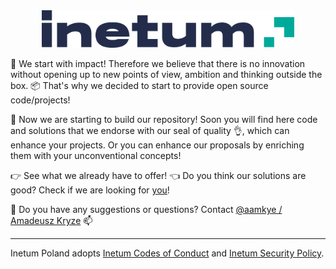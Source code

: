 <div align="middle" style="margin-left: auto; margin-right: auto; margin-bottom: 1em;">
  <picture>
    <source media="(prefers-color-scheme: dark)" srcset="/img/inetum_logo_light.png">
    <img src="/img/inetum_logo_dark.png" width="80%">
  </picture>
</div>

🚀 We start with impact! Therefore we believe that there is no innovation without opening up to new points of view, ambition and thinking outside the box. 📦 That's why we decided to start to provide open source code/projects!

💪 Now we are starting to build our repository! Soon you will find here code and solutions that we endorse with our seal of quality 👌, which can enhance your projects. Or you can enhance our proposals by enriching them with your unconventional concepts!

👉 See what we already have to offer! 👈
Do you think our solutions are good? Check if we are looking for [you](https://www.inetum.com/en/jobs?f%5B0%5D=region:1058)!

🤔 Do you have any suggestions or questions? Contact [@aamkye / Amadeusz Kryze](https://github.com/aamkye) 📫

---

Inetum Poland adopts [Inetum Codes of Conduct](CODE_OF_CONDUCT.md) and [Inetum Security Policy](SECURITY.md).
